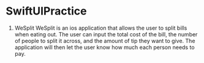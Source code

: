 # SwiftUIPractice

1. WeSplit
WeSplit is an ios application that allows the user to split bills when eating out. The user can input the total cost of the bill, the number of people to split it across, and the amount of tip they want to give. The application will then let the user know how much each person needs to pay.


